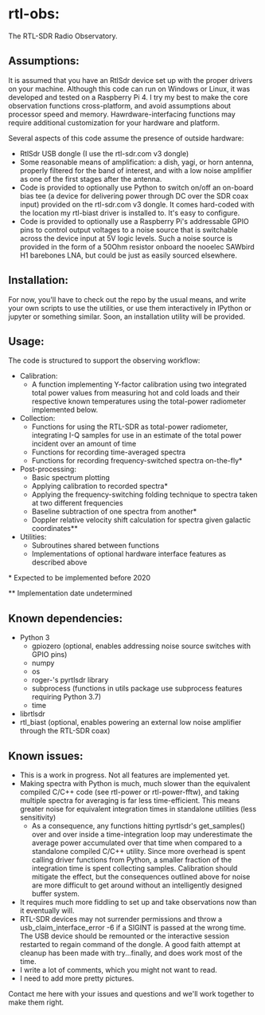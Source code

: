 # rtl-obs:
The RTL-SDR Radio Observatory.

## Assumptions:

It is assumed that you have an RtlSdr device set up with the proper drivers on your machine. Although this code can run on Windows or Linux, it was developed and tested on a Raspberry Pi 4. I try my best to make the core observation functions cross-platform, and avoid assumptions about processor speed and memory. Hawrdware-interfacing functions may require additional customization for your hardware and platform.

Several aspects of this code assume the presence of outside hardware:
- RtlSdr USB dongle (I use the rtl-sdr.com v3 dongle)
- Some reasonable means of amplification: a dish, yagi, or horn antenna, properly filtered for the band of interest, and with a low noise amplifier as one of the first stages after the antenna.
- Code is provided to optionally use Python to switch on/off an on-board bias tee (a device for delivering power through DC over the SDR coax input) provided on the rtl-sdr.com v3 dongle. It comes hard-coded with the location my rtl-biast driver is installed to. It's easy to configure.
- Code is provided to optionally use a Raspberry Pi's addressable GPIO pins to control output voltages to a noise source that is switchable across the device input at 5V logic levels. Such a noise source is provided in the form of a 50Ohm resistor onboard the nooelec SAWbird H1 barebones LNA, but could be just as easily sourced elsewhere.

## Installation:
For now, you'll have to check out the repo by the usual means, and write your own scripts to use the utilities, or use them interactively in IPython or jupyter or something similar. Soon, an installation utility will be provided.

## Usage:
The code is structured to support the observing workflow:
- Calibration:
  - A function implementing Y-factor calibration using two integrated total power values from measuring hot and cold loads and their respective known temperatures using the total-power radiometer implemented below.
- Collection:
  - Functions for using the RTL-SDR as total-power radiometer, integrating I-Q samples for use in an estimate of the total power incident over an amount of time
  - Functions for recording time-averaged spectra
  - Functions for recording frequency-switched spectra on-the-fly*
- Post-processing:
  - Basic spectrum plotting
  - Applying calibration to recorded spectra*
  - Applying the frequency-switching folding technique to spectra taken at two different frequencies
  - Baseline subtraction of one spectra from another*
  - Doppler relative velocity shift calculation for spectra given galactic coordinates**
- Utilities:
  - Subroutines shared between functions
  - Implementations of optional hardware interface features as described above

\* Expected to be implemented before 2020

\*\* Implementation date undetermined

## Known dependencies:
- Python 3
  - gpiozero (optional, enables addressing noise source switches with GPIO pins)
  - numpy
  - os
  - roger-'s pyrtlsdr library
  - subprocess (functions in utils package use subprocess features requiring Python 3.7)
  - time
- librtlsdr
- rtl_biast (optional, enables powering an external low noise amplifier through the RTL-SDR coax)

## Known issues:
- This is a work in progress. Not all features are implemented yet.
- Making spectra with Python is much, much slower than the equivalent compiled C/C++ code (see rtl-power or rtl-power-fftw), and taking multiple spectra for averaging is far less time-efficient. This means greater noise for equivalent integration times in standalone utilities (less sensitivity)
  - As a consequence, any functions hitting pyrtlsdr's get_samples() over and over inside a time-integration loop may underestimate the average power accumulated over that time when compared to a standalone compiled C/C++ utility. Since more overhead is spent calling driver functions from Python, a smaller fraction of the integration time is spent collecting samples. Calibration should mitigate the effect, but the consequences outlined above for noise are more difficult to get around without an intelligently designed buffer system.
- It requires much more fiddling to set up and take observations now than it eventually will. 
- RTL-SDR devices may not surrender permissions and throw a usb_claim_interface_error -6 if a SIGINT is passed at the wrong time. The USB device should be remounted or the interactive session restarted to regain command of the dongle. A good faith attempt at cleanup has been made with try...finally, and does work most of the time.
- I write a lot of comments, which you might not want to read.
- I need to add more pretty pictures.

Contact me here with your issues and questions and we'll work together to make them right. 
